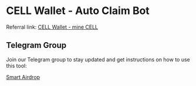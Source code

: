 # CELL Wallet - Auto Claim Bot

Referral link: [CELL Wallet - mine CELL](https://t.me/cellcoin_bot?start=5914982564)

## Telegram Group
Join our Telegram group to stay updated and get instructions on how to use this tool:

[Smart Airdrop](https://t.me/smartairdrop2120)
